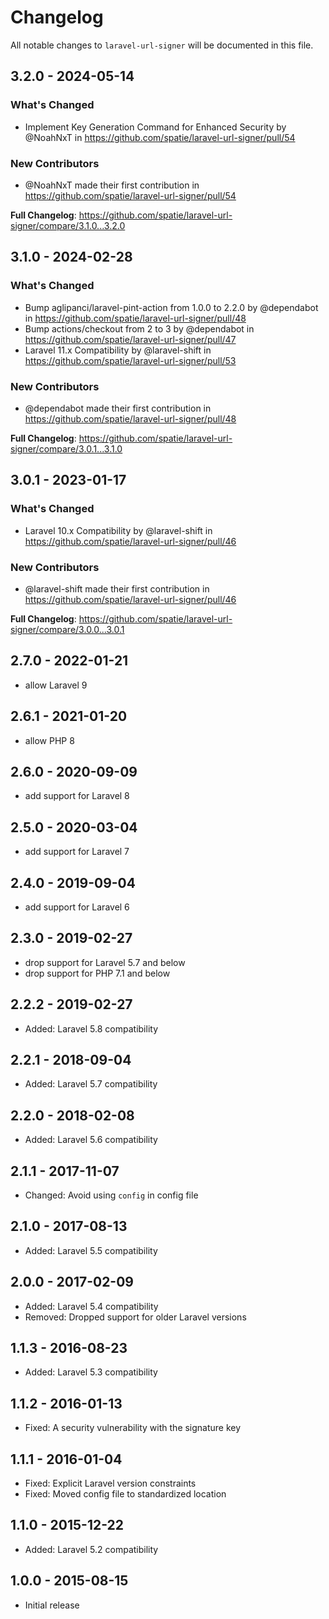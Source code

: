 # Changelog

All notable changes to `laravel-url-signer` will be documented in this file.

## 3.2.0 - 2024-05-14

### What's Changed

* Implement Key Generation Command for Enhanced Security by @NoahNxT in https://github.com/spatie/laravel-url-signer/pull/54

### New Contributors

* @NoahNxT made their first contribution in https://github.com/spatie/laravel-url-signer/pull/54

**Full Changelog**: https://github.com/spatie/laravel-url-signer/compare/3.1.0...3.2.0

## 3.1.0 - 2024-02-28

### What's Changed

* Bump aglipanci/laravel-pint-action from 1.0.0 to 2.2.0 by @dependabot in https://github.com/spatie/laravel-url-signer/pull/48
* Bump actions/checkout from 2 to 3 by @dependabot in https://github.com/spatie/laravel-url-signer/pull/47
* Laravel 11.x Compatibility by @laravel-shift in https://github.com/spatie/laravel-url-signer/pull/53

### New Contributors

* @dependabot made their first contribution in https://github.com/spatie/laravel-url-signer/pull/48

**Full Changelog**: https://github.com/spatie/laravel-url-signer/compare/3.0.1...3.1.0

## 3.0.1 - 2023-01-17

### What's Changed

- Laravel 10.x Compatibility by @laravel-shift in https://github.com/spatie/laravel-url-signer/pull/46

### New Contributors

- @laravel-shift made their first contribution in https://github.com/spatie/laravel-url-signer/pull/46

**Full Changelog**: https://github.com/spatie/laravel-url-signer/compare/3.0.0...3.0.1

## 2.7.0 - 2022-01-21

- allow Laravel 9

## 2.6.1 - 2021-01-20

- allow PHP 8

## 2.6.0 - 2020-09-09

- add support for Laravel 8

## 2.5.0 - 2020-03-04

- add support for Laravel 7

## 2.4.0 - 2019-09-04

- add support for Laravel 6

## 2.3.0 - 2019-02-27

- drop support for Laravel 5.7 and below
- drop support for PHP 7.1 and below

## 2.2.2 - 2019-02-27

- Added: Laravel 5.8 compatibility

## 2.2.1 - 2018-09-04

- Added: Laravel 5.7 compatibility

## 2.2.0 - 2018-02-08

- Added: Laravel 5.6 compatibility

## 2.1.1 - 2017-11-07

- Changed: Avoid using `config` in config file

## 2.1.0 - 2017-08-13

- Added: Laravel 5.5 compatibility

## 2.0.0 - 2017-02-09

- Added: Laravel 5.4 compatibility
- Removed: Dropped support for older Laravel versions

## 1.1.3 - 2016-08-23

- Added: Laravel 5.3 compatibility

## 1.1.2 - 2016-01-13

- Fixed: A security vulnerability with the signature key

## 1.1.1 - 2016-01-04

- Fixed: Explicit Laravel version constraints
- Fixed: Moved config file to standardized location

## 1.1.0 - 2015-12-22

- Added: Laravel 5.2 compatibility

## 1.0.0 - 2015-08-15

- Initial release
